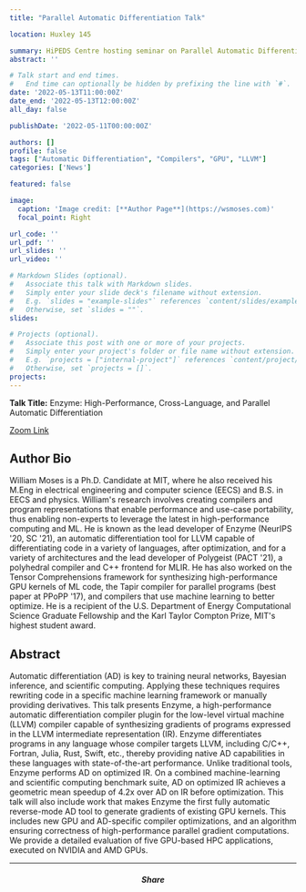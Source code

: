 ```yaml
---
title: "Parallel Automatic Differentiation Talk"

location: Huxley 145

summary: HiPEDS Centre hosting seminar on Parallel Automatic Differentiation by William Moses.
abstract: ''

# Talk start and end times.
#   End time can optionally be hidden by prefixing the line with `#`.
date: '2022-05-13T11:00:00Z'
date_end: '2022-05-13T12:00:00Z'
all_day: false

publishDate: '2022-05-11T00:00:00Z'

authors: []
profile: false
tags: ["Automatic Differentiation", "Compilers", "GPU", "LLVM"]
categories: ['News']

featured: false

image:
  caption: 'Image credit: [**Author Page**](https://wsmoses.com)'
  focal_point: Right

url_code: ''
url_pdf: ''
url_slides: ''
url_video: ''

# Markdown Slides (optional).
#   Associate this talk with Markdown slides.
#   Simply enter your slide deck's filename without extension.
#   E.g. `slides = "example-slides"` references `content/slides/example-slides.md`.
#   Otherwise, set `slides = ""`.
slides:

# Projects (optional).
#   Associate this post with one or more of your projects.
#   Simply enter your project's folder or file name without extension.
#   E.g. `projects = ["internal-project"]` references `content/project/deep-learning/index.md`.
#   Otherwise, set `projects = []`.
projects:
---
```

**Talk Title:** Enzyme: High-Performance, Cross-Language, and Parallel Automatic Differentiation

[Zoom Link](https://imperial-ac-uk.zoom.us/j/97378427420?pwd=VENub3h5eVJscXVTbDk5cG9sVGFMdz09)

## Author Bio


William Moses is a Ph.D. Candidate at MIT, where he also received his M.Eng in electrical engineering and computer science (EECS) and B.S. in EECS and physics. William's research involves creating compilers and program representations that enable performance and use-case portability, thus enabling non-experts to leverage the latest in high-performance computing and ML. He is known as the lead developer of Enzyme (NeurIPS '20, SC '21), an automatic differentiation tool for LLVM capable of differentiating code in a variety of languages, after optimization, and for a variety of architectures and the lead developer of Polygeist (PACT '21), a polyhedral compiler and C++ frontend for MLIR. He has also worked on the Tensor Comprehensions framework for synthesizing high-performance GPU kernels of ML code, the Tapir compiler for parallel programs (best paper at PPoPP '17), and compilers that use machine learning to better optimize. He is a recipient of the U.S. Department of Energy Computational Science Graduate Fellowship and the Karl Taylor Compton Prize, MIT's highest student award.


## Abstract
Automatic differentiation (AD) is key to training neural networks, Bayesian inference, and scientific computing. Applying these techniques requires rewriting code in a specific machine learning framework or manually providing derivatives. This talk presents Enzyme, a high-performance automatic differentiation compiler plugin for the low-level virtual machine (LLVM) compiler capable of synthesizing gradients of programs expressed in the LLVM intermediate representation (IR). Enzyme differentiates programs in any language whose compiler targets LLVM, including C/C++, Fortran, Julia, Rust, Swift, etc., thereby providing native AD capabilities in these languages with state-of-the-art performance. Unlike traditional tools, Enzyme performs AD on optimized IR. On a combined machine-learning and scientific computing benchmark suite, AD on optimized IR achieves a geometric mean speedup of 4.2x over AD on IR before optimization. This talk will also include work that makes Enzyme the first fully automatic reverse-mode AD tool to generate gradients of existing GPU kernels. This includes new GPU and AD-specific compiler optimizations, and an algorithm ensuring correctness of high-performance parallel gradient computations. We provide a detailed evaluation of five GPU-based HPC applications, executed on NVIDIA and AMD GPUs.

---

<h5 style="text-align: center;">Share</h5>

